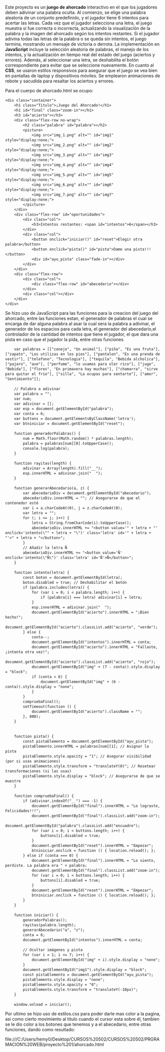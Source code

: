 Este proyecto es un **juego de ahorcado** interactivo en el que los jugadores deben adivinar una palabra oculta. Al comienzo, se elige una palabra aleatoria de un conjunto predefinido, y el jugador tiene 6 intentos para acertar las letras. Cada vez que el jugador selecciona una letra, el juego muestra si fue correcta o incorrecta, actualizando la visualización de la palabra y la imagen del ahorcado según los intentos restantes. Si el jugador adivina todas las letras de la palabra o se queda sin intentos, el juego termina, mostrando un mensaje de victoria o derrota. La implementación en **JavaScript** incluye la selección aleatoria de palabras, el manejo de los intentos, y la actualización en tiempo real del estado del juego (aciertos y errores). Además, al seleccionar una letra, se deshabilita el botón correspondiente para evitar que se seleccione nuevamente. En cuanto al **CSS**, se usaron estilos responsivos para asegurar que el juego se vea bien en pantallas de laptop y dispositivos móviles. Se emplearon animaciones de rebote y sacudida para resaltar los aciertos y errores. 

Para el cuerpo de ahorcado.html se ocupo: 

    <div class="container">
        <h1 class="Titulo">¡Juego del Ahorcado!</h1>
        <h1 id="final" class="zoom-in"></h1>
        <h3 id="acierto"></h3>
        <div class="flex-row no-wrap">
            <h2 class="palabra" id="palabra"></h2>
            <picture>
                <img src="img_1.png" alt="" id="img1" style="display:none;">
                <img src="img_2.png" alt="" id="img2" style="display:none;">
                <img src="img_3.png" alt="" id="img3" style="display:none;">
                <img src="img_4.png" alt="" id="img4" style="display:none;">
                <img src="img_5.png" alt="" id="img5" style="display:none;">
                <img src="img_6.png" alt="" id="img6" style="display:none;">
                <img src="img_7.png" alt="" id="img7" style="display:none;">
            </picture>
        </div>
        <div class="flex-row" id="oportunidades">
            <div class="col">
                <h3>Intentos restantes: <span id="intentos">6</span></h3>
            </div>
            <div class="col">
                <button onclick="iniciar()" id="reset">Elegir otra palabra</button>
                <button onclick="pista()" id="pista">Dame una pista!!!</button>
                <div id="ayu_pista" class="fade-in"></div>
            </div>
        </div>
        <div class="flex-row">
            <div class="col">
                <div class="flex-row" id="abecedario"></div>
            </div>
            <div class="col"></div>
        </div>
    </div>

Se hizo uso de JavaScript para las funciones para la creacion del juego del ahorcado, entre las funciones estan, el generador de palabras el cual se encarga de dar alguna palabra al asar la cual sera la palabra a adivinar, el generador de los espacios para cada letra, el generador del abecedario,el controlador de la cantidad de intentos que tiene el jugador, el que dara una pista en caso que el jugador la pida, entre otras funciones


        var palabras = [["conejo", "Un animal"], ["piña", "Es una fruta"], ["zapato", "Los utilizas en los pies"], ["pantalon", "Es una prenda de vestir"], ["telefono", "Tecnologia"], ["tequila", "Bebida alcholica"], ["pajaro", "ave"], ["perfume", "lo usamos para oler rico"], ["jugo", "Bebida"], ["flores", "En primavera hay muchas"], ["chamarra", "sirve para quitar el frio"], ["silla", "La ocupas para sentarte"], ["amor", "Sentimiento"]];

        // Palabra a adivinar
        var palabra = "";
        var num;
        var adivinar = [];
        var esp = document.getElementById("palabra");
        var conta = 6;
        var buttons = document.getElementsByClassName('letra');
        var btniniciar = document.getElementById("reset");

        function generadorPalabras() {
            num = Math.floor(Math.random() * palabras.length);
            palabra = palabras[num][0].toUpperCase();
            console.log(palabra);
        }

        function rayitas(length) {
            adivinar = Array(length).fill("__");
            esp.innerHTML = adivinar.join("  ");
        }

        function generarAbecedario(a, z) {
            var abecedarioDiv = document.getElementById("abecedario");
            abecedarioDiv.innerHTML = ""; // Asegurarse de que el contenedor esté
            var i = a.charCodeAt(0), j = z.charCodeAt(0);
            var letra = "";
            for (; i <= j; i++) {
                letra = String.fromCharCode(i).toUpperCase();
                abecedarioDiv.innerHTML += "<button value='" + letra + "' onclick='intento(\"" + letra + "\")' class='letra' id='" + letra + "'>" + letra + "</button>";
            }
            // Añadir la letra Ñ
            abecedarioDiv.innerHTML += "<button value='Ñ' onclick='intento(\"Ñ\")' class='letra' id='Ñ'>Ñ</button>";
        }

        function intento(letra) {
            const boton = document.getElementById(letra);
            boton.disabled = true; // Deshabilitar el botón
            if (palabra.includes(letra)) {
                for (var i = 0; i < palabra.length; i++) {
                    if (palabra[i] === letra) adivinar[i] = letra;
                }
                esp.innerHTML = adivinar.join("  ");
                document.getElementById("acierto").innerHTML = "¡Bien hecho!";
                document.getElementById("acierto").classList.add("acierto", "verde");
            } else {
                conta--;
                document.getElementById("intentos").innerHTML = conta;
                document.getElementById("acierto").innerHTML = "Fallaste, ¡intenta otra vez!";
                document.getElementById("acierto").classList.add("acierto", "rojo");
                document.getElementById("img" + (7 - conta)).style.display = "block";
                if (conta < 6) {
                    document.getElementById("img" + (6 - conta)).style.display = "none";
                }
            }
            compruebaFinal();
            setTimeout(function () {
                document.getElementById("acierto").className = "";
            }, 800);
        }


        function pista() {
            const pistaElemento = document.getElementById("ayu_pista");
            pistaElemento.innerHTML = palabras[num][1]; // Asignar la pista
            pistaElemento.style.opacity = "1"; // Asegurar visibilidad (por si usas animaciones)
            pistaElemento.style.transform = "translateY(0)"; // Resetear transformaciones (si las usas)
            pistaElemento.style.display = "block"; // Asegurarse de que se muestre
        }

        function compruebaFinal() {
            if (adivinar.indexOf("__") === -1) {
                document.getElementById("final").innerHTML = "Lo lograste, Felicidades!!!";
                document.getElementById("final").classList.add("zoom-in");
                document.getElementById("palabra").classList.add("encuadre");
                for (var i = 0; i < buttons.length; i++) {
                    buttons[i].disabled = true;
                }
                document.getElementById("reset").innerHTML = "Empezar";
                btniniciar.onclick = function () { location.reload(); };
            } else if (conta === 0) {
                document.getElementById("final").innerHTML = "Lo siento, perdiste. La palabra era " + palabra;
                document.getElementById("final").classList.add("zoom-in");
                for (var i = 0; i < buttons.length; i++) {
                    buttons[i].disabled = true;
                }
                document.getElementById("reset").innerHTML = "Empezar";
                btniniciar.onclick = function () { location.reload(); };
            }
        }

        function iniciar() {
            generadorPalabras();
            rayitas(palabra.length);
            generarAbecedario("a", "z");
            conta = 6;
            document.getElementById("intentos").innerHTML = conta;

            // Ocultar imágenes y pista
            for (var i = 1; i <= 7; i++) {
                document.getElementById("img" + i).style.display = "none";
            }
            document.getElementById("img1").style.display = "block";
            const pistaElemento = document.getElementById("ayu_pista");
            pistaElemento.style.display = "none";
            pistaElemento.style.opacity = "0";
            pistaElemento.style.transform = "translateY(-10px)";
        }

        window.onload = iniciar();
Por ultimo se hizo uso de estilos.css para poder darle mas color a la pagina, asi como cierto movimiento al titulo cuando el cursor esta sobre él, tambien se le dio color a los botones que tenemos y a el abecedario, entre otras funciones, dando como resultado:

file:///C:/Users/hemy0/Desktop/CURSOS%20502/CURSOS%20502/PRGRAMACION%20WEB/proyecto%201/ahorcado.html
